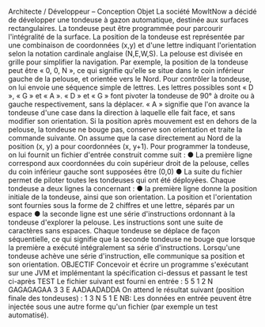 Architecte / Développeur – Conception Objet
La société MowItNow a décidé de développer une tondeuse à gazon automatique, destinée aux
surfaces rectangulaires.
La tondeuse peut être programmée pour parcourir l'intégralité de la surface.
La position de la tondeuse est représentée par une combinaison de coordonnées (x,y) et d'une
lettre indiquant l'orientation selon la notation cardinale anglaise (N,E,W,S). La pelouse est
divisée en grille pour simplifier la navigation.
Par exemple, la position de la tondeuse peut être « 0, 0, N », ce qui signifie qu'elle se situe
dans le coin inférieur gauche de la pelouse, et orientée vers le Nord.
Pour contrôler la tondeuse, on lui envoie une séquence simple de lettres. Les lettres possibles
sont « D », « G » et « A ». « D » et « G » font pivoter la tondeuse de 90° à droite ou à gauche
respectivement, sans la déplacer. « A » signifie que l'on avance la tondeuse d'une case dans la
direction à laquelle elle fait face, et sans modifier son orientation.
Si la position après mouvement est en dehors de la pelouse, la tondeuse ne bouge pas,
conserve son orientation et traite la commande suivante.
On assume que la case directement au Nord de la position (x, y) a pour coordonnées (x, y+1).
Pour programmer la tondeuse, on lui fournit un fichier d'entrée construit comme suit :
● La première ligne correspond aux coordonnées du coin supérieur droit de la pelouse, celles
du coin inférieur gauche sont supposées être (0,0)
● La suite du fichier permet de piloter toutes les tondeuses qui ont été déployées. Chaque
tondeuse a deux lignes la concernant :
● la première ligne donne la position initiale de la tondeuse, ainsi que son orientation. La
position et l'orientation sont fournies sous la forme de 2 chiffres et une lettre, séparés
par un espace
● la seconde ligne est une série d'instructions ordonnant à la tondeuse d'explorer la
pelouse. Les instructions sont une suite de caractères sans espaces.
Chaque tondeuse se déplace de façon séquentielle, ce qui signifie que la seconde tondeuse ne
bouge que lorsque la première a exécuté intégralement sa série d'instructions.
Lorsqu'une tondeuse achève une série d'instruction, elle communique sa position et son
orientation.
OBJECTIF
Concevoir et écrire un programme s'exécutant sur une JVM et implémentant la spécification
ci-dessus et passant le test ci-après
TEST
Le fichier suivant est fourni en entrée :
5 5
1 2 N
GAGAGAGAA
3 3 E
AADAADADDA
On attend le résultat suivant (position finale des tondeuses) :
1 3 N
5 1 E
NB: Les données en entrée peuvent être injectée sous une autre forme qu'un fichier (par
exemple un test automatisé).

